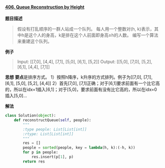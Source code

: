 #### [406. Queue Reconstruction by Height](https://leetcode.com/problems/queue-reconstruction-by-height/)
**题目描述**
> 假设有打乱顺序的一群人站成一个队列。 
每人用一个整数对(h, k)表示，其中h是这个人的身高，k是排在这个人前面即身高≥h的人数。 
编写一个算法来重建这个队列。

**例子**
> Input:    [[7,0], [4,4], [7,1], [5,0], [6,1], [5,2]]
Output:    [[5,0], [7,0], [5,2], [6,1], [4,4], [7,1]]

**思想**
**要点**是排序方式。
1）按照h降序，k升序的方式排列。例子为[[7,0], [7,1], [6,1], [5,0],  [5,2], [4,4]]
2）首先[7,0], [7,1]正确；对于[6,1]要求前面有一个比它高的，所以在idx=1插入[6,1]；对于[5,0]，要求前面有没有比它高的，所以在idx=0插入[5,0]...

**解法**
```python
class Solution(object):
    def reconstructQueue(self, people):
        """
        :type people: List[List[int]]
        :rtype: List[List[int]]
        """
        res = []
        people = sorted(people, key = lambda(h, k):(-h, k))
        for p in people:
            res.insert(p[1], p)
        return res
```